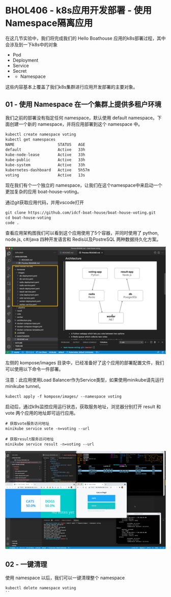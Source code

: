 # BHOL406 - k8s应用开发部署 - 使用Namespace隔离应用

在这几节实验中，我们将完成我们的 Hello Boathouse 应用的k8s部署过程，其中会涉及到一下k8s中的对象

- Pod
- Deployment
- Service
- Secret
- * Namespace

这些内容基本上覆盖了我们k8s集群进行应用开发部署的主要对象。

## 01 - 使用 Namespace 在一个集群上提供多租户环境

我们之前的部署没有指定任何 namespace，默认使用 default namespace。下面创建一个新的 namespace，并将应用部署到这个 namespace 中。

```shell
kubectl create namespace voting
kubectl get namespaces
NAME                   STATUS   AGE
default                Active   33h
kube-node-lease        Active   33h
kube-public            Active   33h
kube-system            Active   33h
kubernetes-dashboard   Active   5h57m
voting                 Active   13s
```

现在我们有个一个独立的 namespace，让我们在这个namespace中来启动一个更加复杂的应用 boat-house-voting。

通过git获取应用代码，并用vscode打开

```shell
git clone https://github.com/idcf-boat-house/boat-house-voting.git
cd boat-house-voting
code .
```

查看应用架构图我们可以看到这个应用使用了5个容器，并同时使用了 python, node.js, c#/java 四种开发语言和 Redis以及PostreSQL 两种数据持久化方案。

![](images/bhol402-voting001.png)

左侧的 kompose/images 目录中，已经准备好了这个应用的部署配置文件，我们可以使用以下命令一件部署。

注意：此应用使用Load Balancer作为Service类型，如果使用minikube请先运行 minikube tunnel。

```shell
kubectl apply -f kompose/images/ --namespace voting
```

启动后，通过k9s监控应用运行状态，获取服务地址，浏览器分别打开 result 和 vote 两个应用的地址即可运行应用。

```shell
# 获取vote服务访问地址
minikube service vote -n=voting --url

# 获取result服务访问地址
minikube service result -n=voting --url
```

![](images/bhol402-voting002.png)


## 02 - 一键清理

使用 namespace 以后，我们可以一键清理整个 namespace

```shell
kubectl delete namespace voting
``


